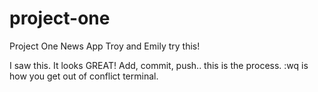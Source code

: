 # project-one
Project One News App
Troy and Emily try this!


I saw this. It looks GREAT!
Add, commit, push.. this is the process. :wq is how you get out of conflict terminal.
